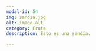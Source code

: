 ```yaml
---
modal-id: 54
img: sandia.jpg
alt: image-alt
category: Fruta
description: Esto es una sandía.

---
```

